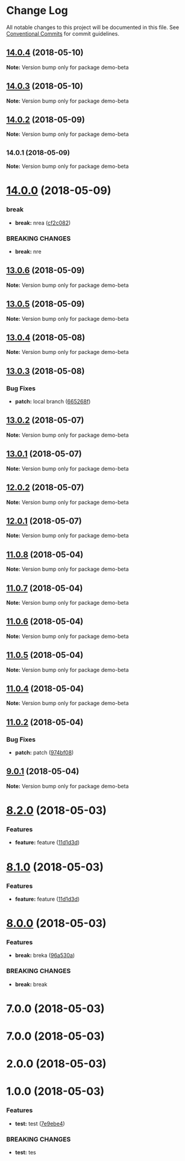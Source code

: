 # Change Log

All notable changes to this project will be documented in this file.
See [Conventional Commits](https://conventionalcommits.org) for commit guidelines.

<a name="14.0.4"></a>
## [14.0.4](https://github.com/fruitCandy/semantic-versioning/compare/demo-beta@14.0.3...demo-beta@14.0.4) (2018-05-10)




**Note:** Version bump only for package demo-beta

<a name="14.0.3"></a>
## [14.0.3](https://github.com/fruitCandy/semantic-versioning/compare/demo-beta@14.0.2...demo-beta@14.0.3) (2018-05-10)




**Note:** Version bump only for package demo-beta

<a name="14.0.2"></a>
## [14.0.2](https://github.com/fruitCandy/semantic-versioning/compare/demo-beta@14.0.1...demo-beta@14.0.2) (2018-05-09)

**Note:** Version bump only for package demo-beta





<a name="14.0.1"></a>
## <small>14.0.1 (2018-05-09)</small>





**Note:** Version bump only for package demo-beta

<a name="14.0.0"></a>
# [14.0.0](https://github.com/fruitCandy/semantic-versioning/compare/demo-beta@13.0.6...demo-beta@14.0.0) (2018-05-09)


### break

* **break:** nrea ([cf2c082](https://github.com/fruitCandy/semantic-versioning/commit/cf2c082))


### BREAKING CHANGES

* **break:** nre





<a name="13.0.6"></a>
## [13.0.6](https://github.com/fruitCandy/semantic-versioning/compare/demo-beta@13.0.5...demo-beta@13.0.6) (2018-05-09)

**Note:** Version bump only for package demo-beta





<a name="13.0.5"></a>
## [13.0.5](https://github.com/fruitCandy/semantic-versioning/compare/demo-beta@13.0.4...demo-beta@13.0.5) (2018-05-09)

**Note:** Version bump only for package demo-beta





<a name="13.0.4"></a>
## [13.0.4](https://github.com/fruitCandy/semantic-versioning/compare/demo-beta@13.0.3...demo-beta@13.0.4) (2018-05-08)




**Note:** Version bump only for package demo-beta

<a name="13.0.3"></a>
## [13.0.3](https://github.com/fruitCandy/semantic-versioning/compare/demo-beta@13.0.2...demo-beta@13.0.3) (2018-05-08)


### Bug Fixes

* **patch:** local branch ([665268f](https://github.com/fruitCandy/semantic-versioning/commit/665268f))




<a name="13.0.2"></a>
## [13.0.2](https://github.com/fruitCandy/semantic-versioning/compare/demo-beta@13.0.0...demo-beta@13.0.2) (2018-05-07)

**Note:** Version bump only for package demo-beta





<a name="13.0.1"></a>
## [13.0.1](https://github.com/fruitCandy/semantic-versioning/compare/demo-beta@13.0.0...demo-beta@13.0.1) (2018-05-07)

**Note:** Version bump only for package demo-beta





<a name="12.0.2"></a>
## [12.0.2](https://github.com/fruitCandy/semantic-versioning/compare/demo-beta@12.0.0...demo-beta@12.0.2) (2018-05-07)




**Note:** Version bump only for package demo-beta

<a name="12.0.1"></a>
## [12.0.1](https://github.com/fruitCandy/semantic-versioning/compare/demo-beta@12.0.0...demo-beta@12.0.1) (2018-05-07)




**Note:** Version bump only for package demo-beta

<a name="11.0.8"></a>
## [11.0.8](https://github.com/fruitCandy/semantic-versioning/compare/demo-beta@11.0.7...demo-beta@11.0.8) (2018-05-04)




**Note:** Version bump only for package demo-beta

<a name="11.0.7"></a>
## [11.0.7](https://github.com/fruitCandy/semantic-versioning/compare/demo-beta@11.0.6...demo-beta@11.0.7) (2018-05-04)




**Note:** Version bump only for package demo-beta

<a name="11.0.6"></a>
## [11.0.6](https://github.com/fruitCandy/semantic-versioning/compare/demo-beta@11.0.5...demo-beta@11.0.6) (2018-05-04)




**Note:** Version bump only for package demo-beta

<a name="11.0.5"></a>
## [11.0.5](https://github.com/fruitCandy/semantic-versioning/compare/demo-beta@11.0.4...demo-beta@11.0.5) (2018-05-04)




**Note:** Version bump only for package demo-beta

<a name="11.0.4"></a>
## [11.0.4](https://github.com/fruitCandy/semantic-versioning/compare/demo-beta@11.0.2...demo-beta@11.0.4) (2018-05-04)




**Note:** Version bump only for package demo-beta

<a name="11.0.2"></a>
## [11.0.2](https://github.com/fruitCandy/semantic-versioning/compare/demo-beta@11.0.1...demo-beta@11.0.2) (2018-05-04)


### Bug Fixes

* **patch:** patch ([974bf08](https://github.com/fruitCandy/semantic-versioning/commit/974bf08))




<a name="9.0.1"></a>
## [9.0.1](https://github.com/fruitCandy/semantic-versioning/compare/demo-beta@8.2.0...demo-beta@9.0.1) (2018-05-04)




**Note:** Version bump only for package demo-beta

<a name="8.2.0"></a>
# [8.2.0](https://github.com/fruitCandy/semantic-versioning/compare/demo-beta@8.0.0...demo-beta@8.2.0) (2018-05-03)


### Features

* **feature:** feature ([11d1d3d](https://github.com/fruitCandy/semantic-versioning/commit/11d1d3d))




<a name="8.1.0"></a>
# [8.1.0](https://github.com/fruitCandy/semantic-versioning/compare/demo-beta@8.0.0...demo-beta@8.1.0) (2018-05-03)


### Features

* **feature:** feature ([11d1d3d](https://github.com/fruitCandy/semantic-versioning/commit/11d1d3d))




<a name="8.0.0"></a>
# [8.0.0](https://github.com/fruitCandy/semantic-versioning/compare/demo-beta@7.0.0...demo-beta@8.0.0) (2018-05-03)


### Features

* **break:** breka ([96a530a](https://github.com/fruitCandy/semantic-versioning/commit/96a530a))


### BREAKING CHANGES

* **break:** break




<a name="7.0.0"></a>
# 7.0.0 (2018-05-03)



<a name="7.0.0"></a>
# 7.0.0 (2018-05-03)



<a name="2.0.0"></a>
# 2.0.0 (2018-05-03)



<a name="1.0.0"></a>
# 1.0.0 (2018-05-03)


### Features

* **test:** test ([7e9ebe4](https://github.com/fruitCandy/semantic-versioning/commit/7e9ebe4))


### BREAKING CHANGES

* **test:** tes
